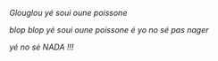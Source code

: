 *Glouglou yé soui oune poissone*

*blop blop yé soui oune poissone é yo no sé pas nager*

*yé no sé NADA !!!*
